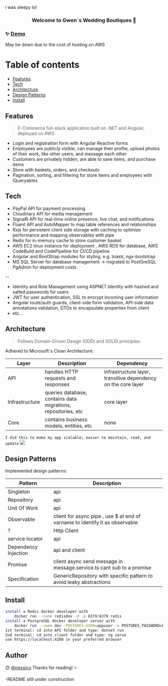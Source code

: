 i was sleepy lol
<h3 align="center">Welcome to Gwen`s  Wedding Boutiques 👋</h3>

### ✨ [Demo](http://gwenecbl1.us-east-2.elasticbeanstalk.com)

May be down due to the cost of hosting on AWS

# Table of contents

- [Features](#Features)
- [Tech](#Tech)
- [Architecture](#Architecture)
- [Design Patterns](#Design-Patterns)
- [Install](#Install)

## Features

> E-Commerce full-stack application built on .NET and Angular, deployed on AWS

- Login and registration form with Angular Reactive forms
- Employees are publicly visible, can manage their profile, upload photos of their work, like other users, and message each other
- Customers are privately hidden, are able to save items, and purchase items
- Store with baskets, orders, and checkouts
- Pagination, sorting, and filtering for store items and employees with IQueryables

## Tech

- PayPal API for payment processing
- Cloudinary API for media management
- SignalR API for real-time online presence, live chat, and notifications
- Fluent API and AutoMapper to map table references and relationships
- Rxjs for persistent client side storage with caching to optimize performance and mapping observables with pipe
- Redis for in-memory cache to store customer basket
- AWS EC2 linux instance for deployment , AWS RDS for database, AWS CodeBuild and CodePipeline for CI/CD pipeline
- Angular and BootStrap modules for styling, e.g. toastr, ngx-bootstrap
- MS SQL Server for database management -> migrated to PostGreSQL PgAdmin for deployment costs

--

- Identity and Role Management using ASPNET.Identity with hashed and salted passwords for users
- JWT for user authentication, SSL to encrypt incoming user information
- Angular route/auth guards, client-side form validation, API-side data annotations validation, DTOs to encapsulate properties from client
- etc...

## Architecture

> Follows Domain-Driven Design (DDD) and SOLID principles:

Adhered to Microsoft`s Clean Architecture:

| Layer          | Description                                                   | Dependency                                                    |
| -------------- | ------------------------------------------------------------- | ------------------------------------------------------------- |
| API            | handles HTTP requests and responses                           | infrastructure layer, transitive dependency on the core layer |
| Infrastructure | queries database, contains data migrations, repositories, etc | core layer                                                    |
| Core           | contains business models, entities, etc                       | none                                                          |

`I did this to make my app scalable; easier to maintain, read, and update`
![](https://docs.microsoft.com/en-us/dotnet/architecture/modern-web-apps-azure/media/image5-7.png)

## Design Patterns

Implemented design patterns:

| Pattern              | Description                                                                  |
| -------------------- | ---------------------------------------------------------------------------- |
| Singleton            | api                                                                          |
| Repository           | api                                                                          |
| Unit Of Work         | api                                                                          |
| Observable           | client for async pipe , use $ at end of varname to identify it as observable |
| ?                    | Http Client                                                                  |
| service locator      | api                                                                          |
| Dependency Injection | api and client                                                               |
| Promise              | client async send message in message.service.ts cant sub to a promise        |
| Specification        | GenericRepository with specific pattern to avoid leaky abstractions          |

## Install

```sh
install a Redis docker developer with
	docker run --name redisdev -d -p 6379:6379 redis
install a PostgreSQL docker developer server with
	docker run --name dev -POSTGRES-USER=appuser -e POSTGRES_PASSWORD=PA$$W0RD -p 5432:5432 -d postgres
1st terminal: cd into API folder and type: dotnet run
2nd terminal: cd into client folder and type: ng serve
use https://localhost:4200 in your preferred browser

```

## Author

😊 [@nessico](https://github.com/nessico)
Thanks for reading! ⭐️

-README still under construction
